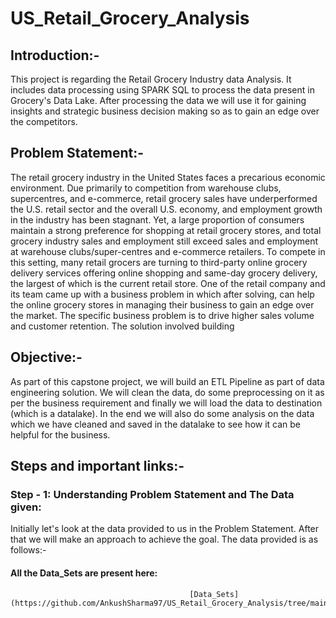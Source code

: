 # US_Retail_Grocery_Analysis
## Introduction:-
This project is regarding the Retail Grocery Industry  data Analysis. It includes data processing using SPARK SQL to process the data present in Grocery's Data Lake. After processing the data we will use it for gaining insights and strategic business decision making so as to gain an edge over the competitors.

## Problem Statement:-
The retail grocery industry in the United States faces a precarious economic environment. Due primarily to competition from warehouse clubs, supercentres, and e-commerce, retail grocery sales have underperformed the U.S. retail sector and the overall U.S. economy, and employment growth in the industry has been stagnant. Yet, a large proportion of consumers maintain a strong preference for shopping at retail grocery stores, and total grocery industry sales and employment still exceed sales and employment at warehouse clubs/super-centres and e-commerce retailers. To compete in this setting, many retail grocers are turning to third-party online grocery delivery services offering online shopping and same-day grocery delivery, the largest of which is the current retail store.
One of the retail company and its team came up with a business problem in which after solving, can help the online grocery stores in managing their business to gain an edge over the market. The specific business problem is to drive higher sales volume and customer retention. The solution involved building

## Objective:-
As part of this capstone project, we will build an ETL Pipeline as part of data engineering solution. We will clean the data, do some preprocessing on it as per the business requirement and finally we will load the data to destination (which is a datalake). In the end we will also do some analysis on the data which we have cleaned and saved in the datalake to see how it can be helpful for the business.

## Steps and important links:-
### Step - 1: Understanding Problem Statement and The Data given:
Initially let's look at the data provided to us in the Problem Statement. After that we will make an approach to achieve the goal. The data provided is as follows:-
#### All the Data_Sets are present here:
                                            [Data_Sets](https://github.com/AnkushSharma97/US_Retail_Grocery_Analysis/tree/main/Project/Data_sets)
